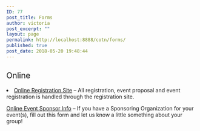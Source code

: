 ```yaml
---
ID: 77
post_title: Forms
author: victoria
post_excerpt: ""
layout: page
permalink: http://localhost:8888/cotn/forms/
published: true
post_date: 2018-05-20 19:48:44
---
```

## <span style="font-weight: 400;">Online</span>

<li style="font-weight: 400;">
  <a href="https://registration.conofthenorth.org/"><span style="font-weight: 400;">Online Registration Site</span></a><span style="font-weight: 400;"> – All registration, event proposal and event registration is handled through the registration site.</span>
</li>

[<span style="font-weight: 400;">Online Event Sponsor Info</span>][1]<span style="font-weight: 400;"> – If you have a Sponsoring Organization for your event(s), fill out this form and let us know a little something about your group! </span>

 [1]: http://conofthenorth.com/eventsponsorform.php
